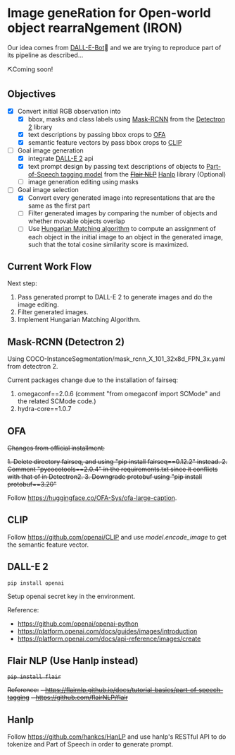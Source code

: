 # Image geneRation for Open-world object rearraNgement (IRON)

Our idea comes from [DALL-E-Bot]🤖 and we are trying to reproduce part of its pipeline as described...

⛏️Coming soon!

## Objectives
- [x] Convert initial RGB observation into 
  - [x] bbox, masks and class labels using [Mask-RCNN] from the [Detectron 2] library
  - [x] text descriptions by passing bbox crops to [OFA]
  - [x] semantic feature vectors by pass bbox crops to [CLIP]
- [ ] Goal image generation
  - [x] integrate [DALL-E 2] api
  - [x] text prompt design by passing text descriptions of objects to [Part-of-Speech tagging model] from the ~~[Flair NLP]~~ [Hanlp] library (Optional)
  - [ ] image generation editing using masks
- [ ] Goal image selection
  - [x] Convert every generated image into representations that are the same as the first part
  - [ ] Filter generated images by comparing the number of objects and whether movable objects overlap
  - [ ] Use [Hungarian Matching algorithm] to compute an assignment of each object in the initial image to an object in the generated image, such that the total cosine similarity score is maximized.

## Current Work Flow

Next step: 
1. Pass generated prompt to DALL-E 2 to generate images and do the image editing.
2. Filter generated images.
3. Implement Hungarian Matching Algorithm.

## Mask-RCNN (Detectron 2)

Using COCO-InstanceSegmentation/mask_rcnn_X_101_32x8d_FPN_3x.yaml from detectron 2.

Current packages change due to the installation of fairseq: 

1. omegaconf==2.0.6 (comment "from omegaconf import SCMode" and the related SCMode code.)
2. hydra-core==1.0.7

## OFA

~~Changes from official installment:~~

~~1. Delete directory fairseq, and using "pip install fairseq==0.12.2" instead.
2. Comment "pycocotools==2.0.4" in the requirements.txt since it conflicts with that of in Detectron2.
3. Downgrade protobuf using "pip install protobuf==3.20"~~

Follow https://huggingface.co/OFA-Sys/ofa-large-caption.

## CLIP

Follow https://github.com/openai/CLIP and use *model.encode_image* to get the semantic feature vector.

## DALL-E 2
```pip install openai```

Setup openai secret key in the environment.

Reference: 
- https://github.com/openai/openai-python
- https://platform.openai.com/docs/guides/images/introduction
- https://platform.openai.com/docs/api-reference/images/create

## Flair NLP (Use Hanlp instead)
~~```pip install flair```~~

~~Reference:~~
~~- https://flairnlp.github.io/docs/tutorial-basics/part-of-speech-tagging~~
~~- https://github.com/flairNLP/flair~~

## Hanlp
Follow https://github.com/hankcs/HanLP and use hanlp's RESTful API to do tokenize and Part of Speech in order to generate prompt.


[DALL-E-Bot]: https://arxiv.org/abs/2210.02438
[DALL-E 2]: https://openai.com/dall-e-2
[Detectron 2]: https://github.com/facebookresearch/detectron2
[OFA]: https://arxiv.org/abs/2202.03052
[Mask-RCNN]: https://arxiv.org/abs/1703.06870
[CLIP]: https://openai.com/research/clip
[Part-of-Speech tagging model]: https://aclanthology.org/C18-1139.pdf
[Flair NLP]: https://github.com/flairNLP/flair
[Hungarian Matching algorithm]: https://onlinelibrary.wiley.com/doi/abs/10.1002/nav.3800020109
[Hanlp]: https://github.com/hankcs/HanLP